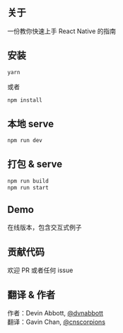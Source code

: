 ## 关于

一份教你快速上手 React Native 的指南

## 安装

```bash
yarn
```

或者

```bash
npm install
```

## 本地 serve

```bash
npm run dev
```

## 打包 & serve

```bash
npm run build
npm run start
```

## Demo

在线版本，包含交互式例子

## 贡献代码

欢迎 PR 或者任何 issue

## 翻译 & 作者

作者：Devin Abbott, [@dvnabbott](https://github.com/dabbott) <br/>
翻译：Gavin Chan, [@cnscorpions](https://github.com/cnscorpions)
